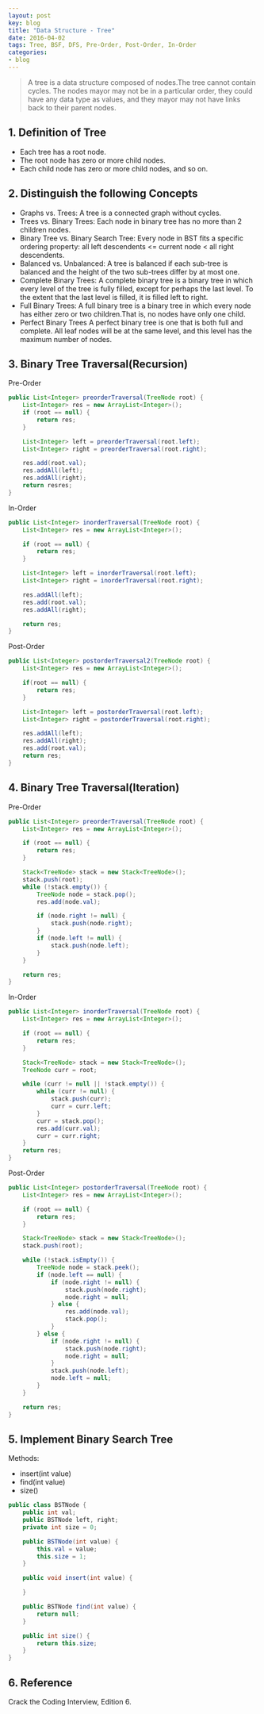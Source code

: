 ```yaml
---
layout: post
key: blog
title: "Data Structure - Tree"
date: 2016-04-02
tags: Tree, BSF, DFS, Pre-Order, Post-Order, In-Order
categories:
- blog
---
```


> A tree is a data structure composed of nodes.The tree cannot contain cycles. The nodes mayor may not be in a particular order, they could have any data type as values, and they mayor may not have links back to their parent nodes.

## 1. Definition of Tree
* Each tree has a root node.
* The root node has zero or more child nodes.
* Each child node has zero or more child nodes, and so on.

## 2. Distinguish the following Concepts
* Graphs vs. Trees: A tree is a connected graph without cycles.
* Trees vs. Binary Trees: Each node in binary tree has no more than 2 children nodes.
* Binary Tree vs. Binary Search Tree: Every node in BST fits a specific ordering property: all left descendents <= current node < all right descendents.
* Balanced vs. Unbalanced: A tree is balanced if each sub-tree is balanced and the height of the two sub-trees differ by at most one.
* Complete Binary Trees: A complete binary tree is a binary tree in which every level of the tree is fully filled, except for perhaps the last level. To the extent that the last level is filled, it is filled left to right.
* Full Binary Trees: A full binary tree is a binary tree in which every node has either zero or two children.That is, no nodes have only one child.
* Perfect Binary Trees A perfect binary tree is one that is both full and complete. All leaf nodes will be at the same level, and this level has the maximum number of nodes.

## 3. Binary Tree Traversal(Recursion)
Pre-Order
```java
public List<Integer> preorderTraversal(TreeNode root) {
    List<Integer> res = new ArrayList<Integer>();
    if (root == null) {
        return res;
    }

    List<Integer> left = preorderTraversal(root.left);
    List<Integer> right = preorderTraversal(root.right);

    res.add(root.val);
    res.addAll(left);
    res.addAll(right);
    return resres;
}
```
In-Order
```java
public List<Integer> inorderTraversal(TreeNode root) {
    List<Integer> res = new ArrayList<Integer>();

    if (root == null) {
        return res;
    }

    List<Integer> left = inorderTraversal(root.left);
    List<Integer> right = inorderTraversal(root.right);

    res.addAll(left);
    res.add(root.val);
    res.addAll(right);

    return res;
}
```

Post-Order
```java
public List<Integer> postorderTraversal2(TreeNode root) {
    List<Integer> res = new ArrayList<Integer>();

    if(root == null) {
        return res;
    }

    List<Integer> left = postorderTraversal(root.left);
    List<Integer> right = postorderTraversal(root.right);

    res.addAll(left);
    res.addAll(right);
    res.add(root.val);
    return res;
}
```

## 4. Binary Tree Traversal(Iteration)
Pre-Order
```java
public List<Integer> preorderTraversal(TreeNode root) {
    List<Integer> res = new ArrayList<Integer>();

    if (root == null) {
        return res;
    }

    Stack<TreeNode> stack = new Stack<TreeNode>();
    stack.push(root);
    while (!stack.empty()) {
        TreeNode node = stack.pop();
        res.add(node.val);

        if (node.right != null) {
            stack.push(node.right);
        }
        if (node.left != null) {
            stack.push(node.left);
        }
    }

    return res;
}
```

In-Order
```java
public List<Integer> inorderTraversal(TreeNode root) {
    List<Integer> res = new ArrayList<Integer>();

    if (root == null) {
        return res;
    }

    Stack<TreeNode> stack = new Stack<TreeNode>();
    TreeNode curr = root;

    while (curr != null || !stack.empty()) {
        while (curr != null) {
            stack.push(curr);
            curr = curr.left;
        }
        curr = stack.pop();
        res.add(curr.val);
        curr = curr.right;
    }
    return res;
}
```

Post-Order
```java
public List<Integer> postorderTraversal(TreeNode root) {
    List<Integer> res = new ArrayList<Integer>();

    if (root == null) {
        return res;
    }

    Stack<TreeNode> stack = new Stack<TreeNode>();
    stack.push(root);

    while (!stack.isEmpty()) {
        TreeNode node = stack.peek();
        if (node.left == null) {
            if (node.right != null) {
                stack.push(node.right);
                node.right = null;
            } else {
                res.add(node.val);
                stack.pop();
            }
        } else {
            if (node.right != null) {
                stack.push(node.right);
                node.right = null;
            }
            stack.push(node.left);
            node.left = null;
        }
    }

    return res;
}
```

## 5. Implement Binary Search Tree
Methods:  
* insert(int value)
* find(int value)
* size()

```java
public class BSTNode {
    public int val;
    public BSTNode left, right;
    private int size = 0;

    public BSTNode(int value) {
        this.val = value;
        this.size = 1;
    }

    public void insert(int value) {

    }

    public BSTNode find(int value) {
        return null;
    }

    public int size() {
        return this.size;
    }
}
```

## 6. Reference
Crack the Coding Interview, Edition 6.
